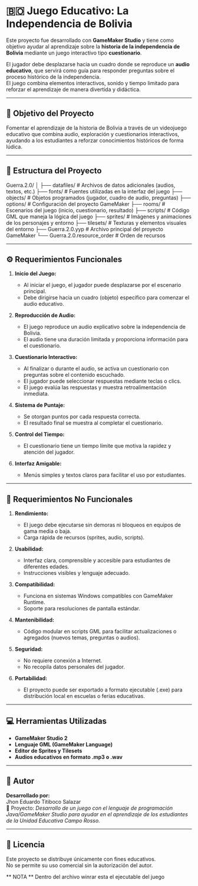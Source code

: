 # 🇧🇴 Juego Educativo: La Independencia de Bolivia

Este proyecto fue desarrollado con **GameMaker Studio** y tiene como objetivo ayudar al aprendizaje sobre la **historia de la independencia de Bolivia** mediante un juego interactivo tipo **cuestionario**.

El jugador debe desplazarse hacia un cuadro donde se reproduce un **audio educativo**, que servirá como guía para responder preguntas sobre el proceso histórico de la independencia.  
El juego combina elementos interactivos, sonido y tiempo limitado para reforzar el aprendizaje de manera divertida y didáctica.

---

## 🎯 Objetivo del Proyecto

Fomentar el aprendizaje de la historia de Bolivia a través de un videojuego educativo que combina audio, exploración y cuestionarios interactivos, ayudando a los estudiantes a reforzar conocimientos históricos de forma lúdica.

---

## 🧩 Estructura del Proyecto

Guerra.2.0/
│
├── datafiles/ # Archivos de datos adicionales (audios, textos, etc.)
├── fonts/ # Fuentes utilizadas en la interfaz del juego
├── objects/ # Objetos programados (jugador, cuadro de audio, preguntas)
├── options/ # Configuración del proyecto GameMaker
├── rooms/ # Escenarios del juego (inicio, cuestionario, resultado)
├── scripts/ # Código GML que maneja la lógica del juego
├── sprites/ # Imágenes y animaciones de los personajes y entorno
├── tilesets/ # Texturas y elementos visuales del entorno
├── Guerra.2.0.yyp # Archivo principal del proyecto GameMaker
└── Guerra.2.0.resource_order # Orden de recursos


---

## ⚙️ Requerimientos Funcionales

1. **Inicio del Juego:**
   - Al iniciar el juego, el jugador puede desplazarse por el escenario principal.
   - Debe dirigirse hacia un cuadro (objeto) específico para comenzar el audio educativo.

2. **Reproducción de Audio:**
   - El juego reproduce un audio explicativo sobre la independencia de Bolivia.
   - El audio tiene una duración limitada y proporciona información para el cuestionario.

3. **Cuestionario Interactivo:**
   - Al finalizar o durante el audio, se activa un cuestionario con preguntas sobre el contenido escuchado.
   - El jugador puede seleccionar respuestas mediante teclas o clics.
   - El juego evalúa las respuestas y muestra retroalimentación inmediata.

4. **Sistema de Puntaje:**
   - Se otorgan puntos por cada respuesta correcta.
   - El resultado final se muestra al completar el cuestionario.

5. **Control del Tiempo:**
   - El cuestionario tiene un tiempo límite que motiva la rapidez y atención del jugador.

6. **Interfaz Amigable:**
   - Menús simples y textos claros para facilitar el uso por estudiantes.

---

## 🧱 Requerimientos No Funcionales

1. **Rendimiento:**
   - El juego debe ejecutarse sin demoras ni bloqueos en equipos de gama media o baja.
   - Carga rápida de recursos (sprites, audio, scripts).

2. **Usabilidad:**
   - Interfaz clara, comprensible y accesible para estudiantes de diferentes edades.
   - Instrucciones visibles y lenguaje adecuado.

3. **Compatibilidad:**
   - Funciona en sistemas Windows compatibles con GameMaker Runtime.
   - Soporte para resoluciones de pantalla estándar.

4. **Mantenibilidad:**
   - Código modular en scripts GML para facilitar actualizaciones o agregados (nuevos temas, preguntas o audios).

5. **Seguridad:**
   - No requiere conexión a Internet.
   - No recopila datos personales del jugador.

6. **Portabilidad:**
   - El proyecto puede ser exportado a formato ejecutable (.exe) para distribución local en escuelas o ferias educativas.

---

## 💻 Herramientas Utilizadas

- **GameMaker Studio 2**
- **Lenguaje GML (GameMaker Language)**
- **Editor de Sprites y Tilesets**
- **Audios educativos en formato .mp3 o .wav**

---

## 🧠 Autor

**Desarrollado por:**  
Jhon Eduardo Titiboco Salazar  
📘 Proyecto: *Desarrollo de un juego con el lenguaje de programación Java/GameMaker Studio para ayudar en el aprendizaje de los estudiantes de la Unidad Educativa Campo Rosso.*

---

## 📜 Licencia

Este proyecto se distribuye únicamente con fines educativos.  
No se permite su uso comercial sin la autorización del autor.


** NOTA **
Dentro del archivo winrar esta el ejecutable del juego

